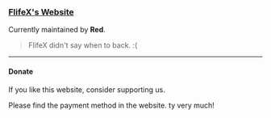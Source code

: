 ### [FlifeX's Website](https://calcraft.org)

Currently maintained by **Red**.

> FlifeX didn't say when to back. :(

---

#### Donate

If you like this website, consider supporting us.

Please find the payment method in the website. ty very much!


